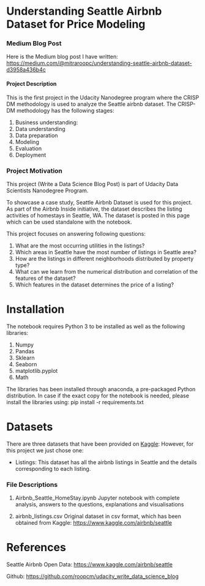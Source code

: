 #  Understanding Seattle Airbnb Dataset for Price Modeling

### Medium Blog Post
Here is the Medium blog post I have written: https://medium.com/@mitraroopc/understanding-seattle-airbnb-dataset-d3958a436b4c


#### Project Description 
This is the first project in the Udacity Nanodegree program where the CRISP DM methodology is used  to analyze the Seattle airbnb dataset. 
The CRISP-DM methodology has the following stages:
1. Business understanding: 
2. Data understanding
3. Data preparation
4. Modeling
5. Evaluation
6. Deployment


### Project Motivation
This project (Write a Data Science Blog Post) is part of Udacity Data Scientists Nanodegree Program.

To showcase a case study, Seattle Airbnb Dataset is used for this project. As part of the Airbnb Inside initiative, the dataset describes the listing activities of homestays in Seattle, WA. The dataset is posted in this page which can be used standalone with the notebook.

This project focuses on answering following questions:
 1. What are the most occurring utilities in the listings?
 2. Which areas in Seattle have the most number of listings in Seattle area?
 3. How are the listings in different neighborhoods distributed by property type? 
 4. What can we learn from the numerical distribution and correlation of the features of the dataset?
 5. Which features in the dataset determines the price of a listing?

# Installation

The notebook requires Python 3 to be installed as well as the following libraries: 
1. Numpy
2. Pandas
3. Sklearn
4. Seaborn
5. matplotlib.pyplot
6. Math

The libraries has been installed through anaconda, a pre-packaged Python distribution. In case if the exact copy for the notebook is needed, 
please install the libraries using: pip install -r requirements.txt

# Datasets
There are three datasets that have been provided on [Kaggle](https://www.kaggle.com/airbnb/seattle): However, for this project we just chose one:
* Listings: This dataset has all the airbnb listings in Seattle and the details corresponding to each listing. 


### File Descriptions
1. Airbnb_Seattle_HomeStay.ipynb
Jupyter notebook with complete analysis, answers to the questions, explanations and visualisations

2. airbnb_listings.csv
Original dataset in csv format, which has been obtained from Kaggle: https://www.kaggle.com/airbnb/seattle

# References
Seattle Airbnb Open Data: https://www.kaggle.com/airbnb/seattle

Github: https://github.com/roopcm/udacity_write_data_science_blog

